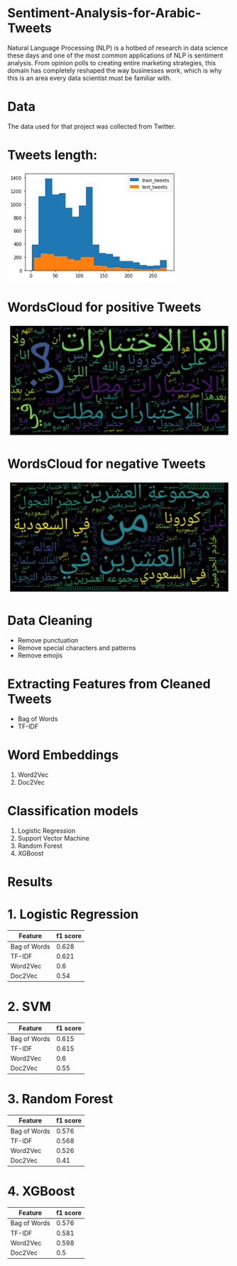 # Sentiment-Analysis-for-Arabic-Tweets

Natural Language Processing (NLP) is a hotbed of research in data science these days and one of the most common applications of NLP is sentiment analysis. From opinion polls to creating entire marketing strategies, this domain has completely reshaped the way businesses work, which is why this is an area every data scientist must be familiar with.

# Data
The data used for that project was collected from Twitter.

# Tweets length:
![](tweets_size.png)

# WordsCloud for positive Tweets 

![](positive_words.png)

# WordsCloud for negative Tweets 

![](neg_words.png)

# Data Cleaning 

- Remove punctuation<br>
- Remove special characters and patterns
- Remove emojis 
# Extracting Features from Cleaned Tweets
- Bag of Words
- TF-IDF
# Word Embeddings
 1. Word2Vec
 2. Doc2Vec 
# Classification models

1. Logistic Regression
2. Support Vector Machine
3. Random Forest
4. XGBoost

# Results

# 1. Logistic Regression

| Feature         | f1 score       |
| --------------- | -------------- |
| Bag of Words    | 0.628          |  
| TF-IDF          | 0.621          |
| Word2Vec        | 0.6            |
| Doc2Vec         | 0.54           |

# 2. SVM
| Feature         | f1 score       |
| --------------- | -------------- |
| Bag of Words    | 0.615          |  
| TF-IDF          | 0.615          |
| Word2Vec        | 0.6            |
| Doc2Vec         | 0.55           |

# 3. Random Forest
| Feature         | f1 score       |
| --------------- | -------------- |
| Bag of Words    | 0.576          |  
| TF-IDF          | 0.568          |
| Word2Vec        | 0.526          |
| Doc2Vec         | 0.41           |

# 4. XGBoost
| Feature         | f1 score       |
| --------------- | -------------- |
| Bag of Words    | 0.576          |  
| TF-IDF          | 0.581          |
| Word2Vec        | 0.598          |
| Doc2Vec         | 0.5            |

